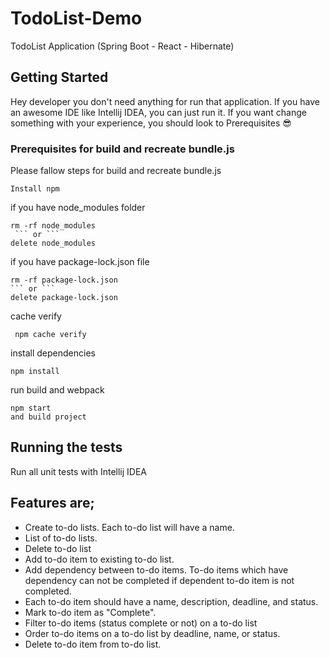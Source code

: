 # TodoList-Demo
TodoList Application (Spring Boot - React - Hibernate)
## Getting Started

Hey developer you don't need anything for run that application. If you have an awesome IDE like Intellij IDEA, you can just run it. If you want change something with your experience, you should look to Prerequisites :sunglasses:

### Prerequisites for build and recreate bundle.js 
Please fallow steps for build and recreate bundle.js 

```
Install npm
```

if you have node_modules folder
```
rm -rf node_modules
 ``` or ```
delete node_modules
```

if you have package-lock.json file
```
rm -rf package-lock.json
``` or ```
delete package-lock.json
```
cache verify
```
 npm cache verify
```

install dependencies
```
npm install
```

run build and webpack
```
npm start
and build project
```

## Running the tests

Run all unit tests with Intellij IDEA 


## Features are;

- Create to-do lists. Each to-do list will have a name.
- List of to-do lists.
- Delete to-do list
- Add to-do item to existing to-do list.
- Add dependency between to-do items. To-do items which have dependency can not be completed if dependent to-do item is not completed.
- Each to-do item should have a name, description, deadline, and status.
- Mark to-do item as "Complete".
- Filter to-do items (status complete or not) on a to-do list
- Order to-do items on a to-do list by deadline, name, or status.
- Delete to-do item from to-do list.

  
